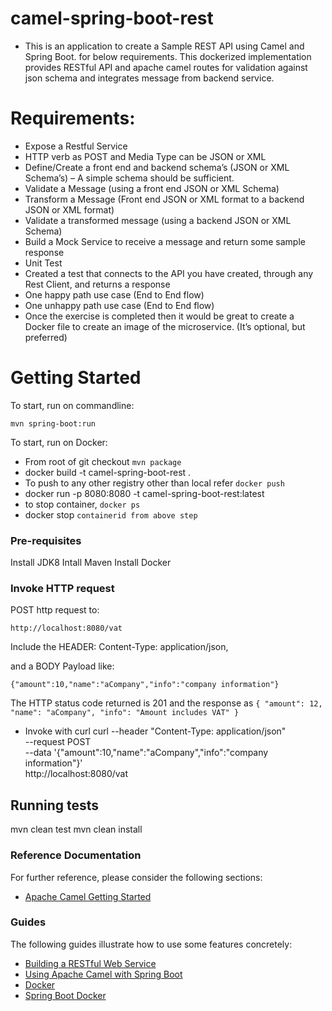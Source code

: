 # camel-spring-boot-rest
* This is an application to create a Sample REST API using Camel and Spring Boot. for below requirements.
This dockerized implementation provides RESTful API and apache camel routes for validation against json schema and
integrates message from backend service.

# Requirements:
* Expose a Restful Service
* HTTP verb as POST and Media Type can be JSON or XML
* Define/Create a front end and backend schema’s (JSON or XML Schema’s) – A simple schema should be sufficient.
* Validate a Message (using a front end JSON or XML Schema)
* Transform a Message (Front end JSON or XML format to a backend JSON or XML format)
* Validate a transformed message (using a backend JSON or XML Schema)
* Build a Mock Service to receive a message and return some sample response
* Unit Test
* Created a test that connects to the API you have created, through any Rest Client, and returns a response
* One happy path use case (End to End flow)
* One unhappy path use case (End to End flow)
* Once the exercise is completed then it would be great to create a Docker file to create an image of the microservice. (It’s optional, but preferred)

# Getting Started
To start, run on commandline:

`mvn spring-boot:run`

To start, run on Docker:
* From root of git checkout `mvn package`
* docker build -t camel-spring-boot-rest .
* To push to any other registry other than local refer `docker push`
* docker run -p 8080:8080 -t camel-spring-boot-rest:latest
* to stop container, `docker ps`
* docker stop `containerid from above step`

### Pre-requisites
Install JDK8
Intall Maven
Install Docker

### Invoke HTTP request

POST http request to:

`http://localhost:8080/vat`

Include the HEADER: Content-Type: application/json,

and a BODY Payload like:

`{"amount":10,"name":"aCompany","info":"company information"}`

The HTTP status code returned is 201 and the response as `{
                                                             "amount": 12,
                                                             "name": "aCompany",
                                                             "info": "Amount includes VAT"
                                                          }`
* Invoke with curl
curl --header "Content-Type: application/json" \
  --request POST \
  --data '{"amount":10,"name":"aCompany","info":"company information"}' \
  http://localhost:8080/vat

## Running  tests
mvn clean test
mvn clean install

### Reference Documentation
For further reference, please consider the following sections:
* [Apache Camel Getting Started](https://camel.apache.org/manual/latest/getting-started.html)

### Guides
The following guides illustrate how to use some features concretely:

* [Building a RESTful Web Service](https://spring.io/guides/gs/rest-service/)
* [Using Apache Camel with Spring Boot](https://camel.apache.org/components/3.0.x/spring-boot.html)
* [Docker](https://docs.docker.com/engine/reference/commandline/docker/)
* [Spring Boot Docker](https://spring.io/guides/gs/spring-boot-docker/)

